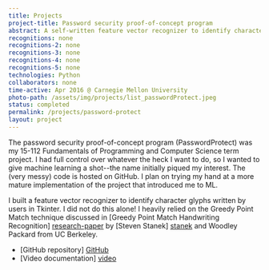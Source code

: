 ```yaml
---
title: Projects
project-title: Password security proof-of-concept program
abstract: A self-written feature vector recognizer to identify character glyphs drawn by users in Tkinter. Glyph-recognition algorithm based on the Greedy Point Match technique developed by Steven Stanek and Woodley Packard of UC Berkeley.
recognitions: none
recognitions-2: none
recognitions-3: none
recognitions-4: none
recognitions-5: none
technologies: Python
collaborators: none
time-active: Apr 2016 @ Carnegie Mellon University
photo-path: /assets/img/projects/list_passwordProtect.jpeg
status: completed
permalink: /projects/password-protect
layout: project
---
```


The password security proof-of-concept program (PasswordProtect) was my 15-112 Fundamentals of Programming and Computer Science term project. I had full control over whatever the heck I want to do, so I wanted to give machine learning a shot--the name initially piqued my interest. The (very messy) code is hosted on GitHub. I plan on trying my hand at a more mature implementation of the project that introduced me to ML.

I built a feature vector recognizer to identify character glyphs written by users in Tkinter. I did not do this alone! I heavily relied on the Greedy Point Match technique discussed in [Greedy Point Match Handwriting Recognition] [research-paper] by [Steven Stanek] [stanek] and Woodley Packard from UC Berkeley. 

* [GitHub repository] [GitHub]
* [Video documentation] [video]

[research-paper]: https://people.eecs.berkeley.edu/~fateman/msw/GreedyPointMatchWriteup.pdf
[stanek]: http://www.stevenstanek.com
[GitHub]: https://github.com/jasonbak/15112project
[video]: https://www.youtube.com/watch?v=bNkPA50DM9E